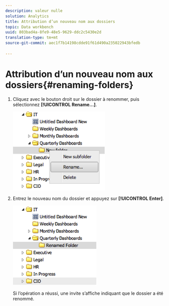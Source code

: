```yaml
---
description: valeur nulle
solution: Analytics
title: Attribution d’un nouveau nom aux dossiers
topic: Data workbench
uuid: 803bad4a-8fe9-48e5-9629-ddc2c5430e2d
translation-type: tm+mt
source-git-commit: aec1f7b14198cdde91f61d490a235022943bfedb

---
```



# Attribution d’un nouveau nom aux dossiers{#renaming-folders}

1. Cliquez avec le bouton droit sur le dossier à renommer, puis sélectionnez **[!UICONTROL Rename…]**.

   ![](assets/rename.png)

1. Entrez le nouveau nom du dossier et appuyez sur **[!UICONTROL Enter]**.

   ![](assets/renamed_folder.png)

   Si l’opération a réussi, une invite s’affiche indiquant que le dossier a été renommé.
